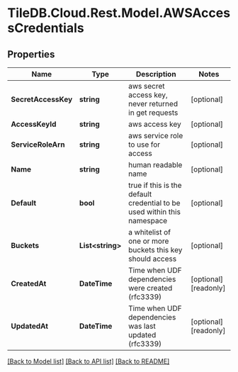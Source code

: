 
# TileDB.Cloud.Rest.Model.AWSAccessCredentials

## Properties

Name | Type | Description | Notes
------------ | ------------- | ------------- | -------------
**SecretAccessKey** | **string** | aws secret access key, never returned in get requests | [optional] 
**AccessKeyId** | **string** | aws access key | [optional] 
**ServiceRoleArn** | **string** | aws service role to use for access | [optional] 
**Name** | **string** | human readable name | [optional] 
**Default** | **bool** | true if this is the default credential to be used within this namespace | [optional] 
**Buckets** | **List&lt;string&gt;** | a whitelist of one or more buckets this key should access | [optional] 
**CreatedAt** | **DateTime** | Time when UDF dependencies were created (rfc3339) | [optional] [readonly] 
**UpdatedAt** | **DateTime** | Time when UDF dependencies was last updated (rfc3339) | [optional] [readonly] 

[[Back to Model list]](../README.md#documentation-for-models)
[[Back to API list]](../README.md#documentation-for-api-endpoints)
[[Back to README]](../README.md)


